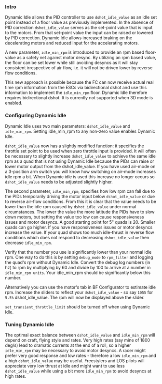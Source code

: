 ### Intro

Dynamic Idle allows the PID controller to use ``dshot_idle_value`` as an idle set point instead of a floor value as previously implemented. In the absence of PID correction ``dshot_idle_value`` serves as the set-point value that is input to the motors. From that set-point value the input can be raised or lowered by PID correction. Dynamic Idle allows  increased braking on the decelerating motors and reduced input for the accelerating motors. 

A new parameter, ``idle_min_rpm`` is introduced to provide an rpm based floor-value as a safety net against motor desync. By utilizing an rpm based value, the floor can be set lower while still avoiding desyncs as it will stay consistent irrespective of air flow, i.e. it will not be driven lower by reverse flow conditions.

This new approach is possible because the FC can now receive actual real time rpm information from the ESCs via bidirectional dshot and use this information to implement the ``idle_min_rpm`` floor. Dynamic Idle therefore requires bidirectional dshot. It is currently not supported when 3D mode is enabled.

### Configuring Dynamic Idle

Dynamic Idle uses two main parameters: ``dshot_idle_value`` and ``idle_min_rpm``. Setting idle_min_rpm to any non-zero value enables Dynamic Idle.

``dshot_idle_value`` now has a slightly modified function: it specifies the throttle set point to be used when zero throttle input is provided. It will often be necessary to slightly increase ``dshot_idle_value`` to achieve the same idle rpm as a quad that is not using Dynamic Idle because the PIDs can raise or lower motor output from the dshot_idle_value. If you have used air-mode on a 3-position arm switch you will know how switching on air-mode increases idle rpm a bit. When Dynamic idle is used this increase no longer occurs so ``dshot_idle_value`` needs to be adjusted slightly higher.

The second parameter, ``idle_min_rpm``, specifies how low rpm can fall due to the PIDs temporarily driving the motor input below ``dshot_idle_value`` or due to reverse air-flow conditions. From this it is clear that the value needs to be lower than the idle rpm caused by ``dshot_idle_value`` under normal circumstances. The lower the value the more latitude the PIDs have to slow down motors, but setting the value too low can cause responsiveness issues and motor desyncs. A good starting point for 5" quads is 20. Smaller quads can go higher. If you have responsiveness issues or motor desyncs increase the value. If your quad shows too much idle-thrust in reverse flow conditions which does not respond to decreasing ``dshot_idle_value`` then decrease ``idle_min_rpm``.

Verify that the number you use is significantly lower than your normal idle rpm. One way to do this is by setting ``debug_mode`` to ``rpm_filter`` and logging the quad's rpm without Dynamic Idle. Convert the debug log numbers (in hz) to rpm by multiplying by 60 and divide by 100 to arrive at a number in ``idle_min_rpm units``. Your idle_min_rpm should be significantly below this number.

Alternatively you can use the motor's tab in BF Configurator to estimate idle rpm. Increase the sliders to reflect your ``dshot_idle_value`` - so say ``1055`` for ``5.5%`` dshot_idle_value. The rpm will now be displayed above the slider.

``set_transient_throttle_limit`` should be turned off when using Dynamic Idle.

### Tuning Dynamic Idle

The optimal exact balance between ``dshot_idle_value`` and ``idle_min_rpm`` will depend on craft, flying style and rates. Very high rates (say mine of 1800 deg/s) lead to dramatic currents at the end of a roll, so a higher ``idle_min_rpm`` may be necessary to avoid motor desyncs. A racer might prefer very good response and low rates - therefore a low ``idle_min_rpm`` and a high ``dshot_idle_value`` may be useful. Freestylers and LOS pilots will appreciate very low thrust at idle and might want to use less ``dshot_idle_value`` while using a bit more ``idle_min_rpm`` to avoid desyncs at high rates.

